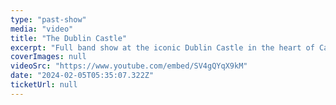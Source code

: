 ```yaml
---
type: "past-show"
media: "video"
title: "The Dublin Castle"
excerpt: "Full band show at the iconic Dublin Castle in the heart of Camden"
coverImages: null
videoSrc: "https://www.youtube.com/embed/SV4gQYqX9kM"
date: "2024-02-05T05:35:07.322Z"
ticketUrl: null
---
```


